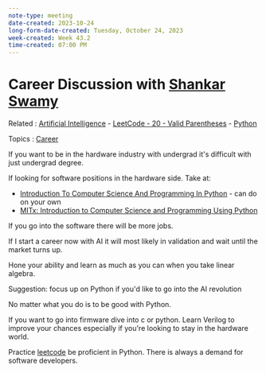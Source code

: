 ```yaml
---
note-type: meeting
date-created: 2023-10-24
long-form-date-created: Tuesday, October 24, 2023
week-created: Week 43.2
time-created: 07:00 PM
---
```


# Career Discussion with [Shankar Swamy](https://www.linkedin.com/in/shankarswamy/)

Related : [Artificial Intelligence](Artificial%20Intelligence) - [LeetCode - 20 - Valid Parentheses](../CompSci%20Algorithms%20and%20Concepts/LeetCode%20-%2020%20-%20Valid%20Parentheses.md) - [Python](../4-hub-notes-🚉/Python.md)

Topics : [Career](Career)

If you want to be in the hardware industry with undergrad it's difficult with just undergrad
degree.

If looking for software positions in the hardware side. Take at:

- [Introduction To Computer Science And Programming In Python](https://ocw.mit.edu/courses/6-0001-introduction-to-computer-science-and-programming-in-python-fall-2016/) - can do on your own
- [MITx: Introduction to Computer Science and Programming Using Python](https://www.edx.org/learn/computer-science/massachusetts-institute-of-technology-introduction-to-computer-science-and-programming-using-python?index=product&queryID=3420e438ac2d916d1f5c8f3486fc69a0&position=1&results_level=first-level-results&term=introduction+to+computer+science+mit&objectID=course-956319ec-8665-4039-8bc6-32c9a9aea5e9&campaign=Introduction+to+Computer+Science+and+Programming+Using+Python&source=edX&product_category=course&placement_url=https%3A%2F%2Fwww.edx.org%2Fsearch)

If you go into the software there will be more jobs.

If I start a career now with AI it will most likely in validation
and wait until the market turns up.

Hone your ability and learn as much as you can when you
take linear algebra.

Suggestion: focus up on Python if you'd like to go into the AI
revolution

No matter what you do is to be good with Python.

If you want to go into firmware dive into c or python. Learn Verilog to improve your chances
especially if you're looking to stay in the hardware world.

Practice [leetcode](https://leetcode.com/) be proficient in Python.
There is always a demand for software developers.
